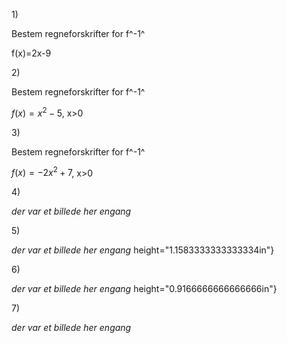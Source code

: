 1\)

Bestem regneforskrifter for f^-1^

f(x)=2x-9

2\)

Bestem regneforskrifter for f^-1^

$f(x) = x^{2} - 5$, x>0

3\)

Bestem regneforskrifter for f^-1^

$f(x) = - 2x^{2} + 7$, x>0

4\)

*der var et billede her engang*

5\)

*der var et billede her engang*
height="1.1583333333333334in"}

6\)

*der var et billede her engang*
height="0.9166666666666666in"}

7\)

*der var et billede her engang*
